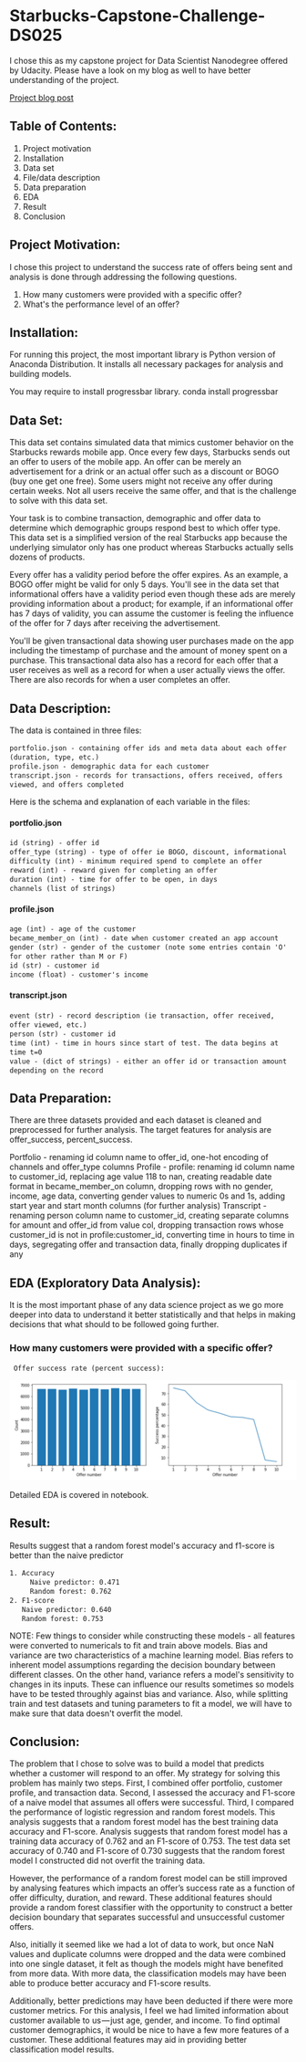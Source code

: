 # Starbucks-Capstone-Challenge-DS025

I chose this as my capstone project for Data Scientist Nanodegree offered by Udacity. Please have a look on my blog as well to have better understanding of the project.

[Project blog post](https://medium.com/@cs.er.rajeev.ranjan/starbucks-capstone-challenge-b5821050a464)

## Table of Contents:
1. Project motivation
2. Installation 
3. Data set
4. File/data description
5. Data preparation
6. EDA
7. Result
8. Conclusion

## Project Motivation:

I chose this project to understand the success rate of offers being sent and analysis is done through addressing the following questions.

1. How many customers were provided with a specific offer?
2. What's the performance level of an offer?

## Installation:

For running this project, the most important library is Python version of Anaconda Distribution. It installs all necessary packages for analysis and building models.

You may require to install progressbar library.
    conda install progressbar
    
## Data Set:

This data set contains simulated data that mimics customer behavior on the Starbucks rewards mobile app. Once every few days, Starbucks sends out an offer to users of the mobile app. An offer can be merely an advertisement for a drink or an actual offer such as a discount or BOGO (buy one get one free). Some users might not receive any offer during certain weeks.
Not all users receive the same offer, and that is the challenge to solve with this data set.

Your task is to combine transaction, demographic and offer data to determine which demographic groups respond best to which offer type. This data set is a simplified version of the real Starbucks app because the underlying simulator only has one product whereas Starbucks actually sells dozens of products.

Every offer has a validity period before the offer expires. As an example, a BOGO offer might be valid for only 5 days. You'll see in the data set that informational offers have a validity period even though these ads are merely providing information about a product; for example, if an informational offer has 7 days of validity, you can assume the customer is feeling the influence of the offer for 7 days after receiving the advertisement.

You'll be given transactional data showing user purchases made on the app including the timestamp of purchase and the amount of money spent on a purchase. This transactional data also has a record for each offer that a user receives as well as a record for when a user actually views the offer. There are also records for when a user completes an offer.

## Data Description:

The data is contained in three files:

    portfolio.json - containing offer ids and meta data about each offer (duration, type, etc.)
    profile.json - demographic data for each customer
    transcript.json - records for transactions, offers received, offers viewed, and offers completed
   
Here is the schema and explanation of each variable in the files:

#### portfolio.json

    id (string) - offer id
    offer_type (string) - type of offer ie BOGO, discount, informational
    difficulty (int) - minimum required spend to complete an offer
    reward (int) - reward given for completing an offer
    duration (int) - time for offer to be open, in days
    channels (list of strings)
    
#### profile.json

    age (int) - age of the customer
    became_member_on (int) - date when customer created an app account
    gender (str) - gender of the customer (note some entries contain 'O' for other rather than M or F)
    id (str) - customer id
    income (float) - customer's income
    
#### transcript.json

    event (str) - record description (ie transaction, offer received, offer viewed, etc.)
    person (str) - customer id
    time (int) - time in hours since start of test. The data begins at time t=0
    value - (dict of strings) - either an offer id or transaction amount depending on the record

## Data Preparation:

There are three datasets provided and each dataset is cleaned and preprocessed for further analysis. The target features for analysis are offer_success, percent_success.

   Portfolio - renaming id column name to offer_id, one-hot encoding of channels and offer_type columns
   Profile - profile: renaming id column name to customer_id, replacing age value 118 to nan, creating readable date format in became_member_on column, dropping rows with no gender, income, age data, converting gender values to numeric 0s and 1s, adding start year and start month columns (for further analysis)
   Transcript - renaming person column name to customer_id, creating separate columns for amount and offer_id from value col, dropping transaction rows whose customer_id is not in profile:customer_id, converting time in hours to time in days, segregating offer and transaction data, finally dropping duplicates if any
 
 
 ## EDA (Exploratory Data Analysis):
 
It is the most important phase of any data science project as we go more deeper into data to understand it better statistically and that helps in making decisions that what should to be followed going further.

### How many customers were provided with a specific offer?
     Offer success rate (percent success):
     
![img](https://github.com/RajeevRanjan2015/Starbucks-Capstone-Challenge-DS025/blob/master/EDA1.PNG)    

Detailed EDA is covered in notebook. 


 ## Result:
 
 Results suggest that a random forest model's accuracy and f1-score is better than the naive predictor
 
    1. Accuracy
         Naive predictor: 0.471
         Random forest: 0.762
    2. F1-score
       Naive predictor: 0.640
       Random forest: 0.753
       
NOTE: Few things to consider while constructing these models - all features were converted to numericals to fit and train above models. Bias and variance are two characteristics of a machine learning model. Bias refers to inherent model assumptions regarding the decision boundary between different classes. On the other hand, variance refers a model's sensitivity to changes in its inputs. These can influence our results sometimes so models have to be tested throughly against bias and variance. Also, while splitting train and test datasets and tuning parameters to fit a model, we will have to make sure that data doesn't overfit the model.     
       
 ## Conclusion:
 
The problem that I chose to solve was to build a model that predicts whether a customer will respond to an offer. My strategy for solving this problem has mainly two steps. First, I combined offer portfolio, customer profile, and transaction data. Second, I assessed the accuracy and F1-score of a naive model that assumes all offers were successful. Third, I compared the performance of logistic regression and random forest models. This analysis suggests that a random forest model has the best training data accuracy and F1-score. Analysis suggests that random forest model has a training data accuracy of 0.762 and an F1-score of 0.753. The test data set accuracy of 0.740 and F1-score of 0.730 suggests that the random forest model I constructed did not overfit the training data.

However, the performance of a random forest model can be still improved by analysing features which impacts an offer’s success rate as a function of offer difficulty, duration, and reward. These additional features should provide a random forest classifier with the opportunity to construct a better decision boundary that separates successful and unsuccessful customer offers.

Also, initially it seemed like we had a lot of data to work, but once NaN values and duplicate columns were dropped and the data were combined into one single dataset, it felt as though the models might have benefited from more data. With more data, the classification models may have been able to produce better accuracy and F1-score results.

Additionally, better predictions may have been deducted if there were more customer metrics. For this analysis, I feel we had limited information about customer available to us — just age, gender, and income. To find optimal customer demographics, it would be nice to have a few more features of a customer. These additional features may aid in providing better classification model results.
